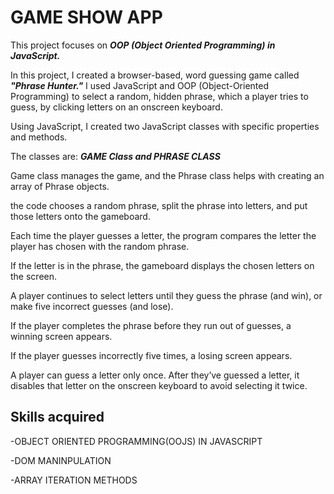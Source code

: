 # GAME SHOW APP

This project focuses on ***OOP (Object Oriented Programming) in JavaScript.***

In this project, I created a browser-based, word guessing game called ***"Phrase Hunter."*** 
I used JavaScript and OOP (Object-Oriented Programming) to select a random, hidden phrase, which a player tries to guess, by clicking letters on an onscreen keyboard.

Using JavaScript, I created two JavaScript classes with specific properties and methods.

The classes are: ***GAME Class and PHRASE CLASS***

Game class manages the game, and the Phrase class helps with creating an array of Phrase objects.

the code chooses a random phrase, split the phrase into letters, and put those letters onto the gameboard.

Each time the player guesses a letter, the program compares the letter the player has chosen with the random phrase.

If the letter is in the phrase, the gameboard displays the chosen letters on the screen.

A player continues to select letters until they guess the phrase (and win), or make five incorrect guesses (and lose).

If the player completes the phrase before they run out of guesses, a winning screen appears. 

If the player guesses incorrectly five times, a losing screen appears.

A player can guess a letter only once. After they’ve guessed a letter, it disables that letter on the onscreen keyboard to avoid selecting it twice.


## **Skills acquired**

-OBJECT ORIENTED PROGRAMMING(OOJS) IN JAVASCRIPT

-DOM MANINPULATION

-ARRAY ITERATION METHODS
